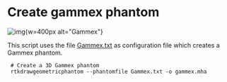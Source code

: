 # Create gammex phantom

![img](../../documentation/docs/ExternalData/GammexPhantom.png){w=400px alt="Gammex"}

This script uses the file [Gammex.txt](https://data.kitware.com/api/v1/file/6762da8a290777363f95c293/download) as configuration file which creates a Gammex phantom.

```
 # Create a 3D Gammex phantom
 rtkdrawgeometricphantom --phantomfile Gammex.txt -o gammex.mha
 ```